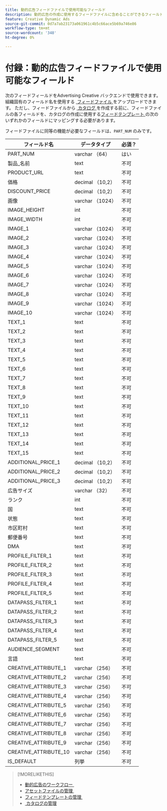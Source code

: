 ```yaml
---
title: 動的広告フィードファイルで使用可能なフィールド
description: 動的広告の作成に使用するフィードファイルに含めることができるフィールドについて説明します。
feature: Creative Dynamic Ads
source-git-commit: 0d7a7ab23173a061961c4b5c66ace5b69a746e86
workflow-type: tm+mt
source-wordcount: '348'
ht-degree: 0%

---
```


# 付録：動的広告フィードファイルで使用可能なフィールド

次のフィードフィールドをAdvertising Creative バックエンドで使用できます。 組織固有のフィールド名を使用する [&#x200B; フィードファイル &#x200B;](/help/creative/feeds/asset-manage.md) をアップロードできます。 ただし、フィードファイルから [&#x200B; カタログ &#x200B;](/help/creative/feeds/catalog-manage.md) を作成する前に、フィードファイルの各フィールドを、カタログの作成に使用する [&#x200B; フィードテンプレート &#x200B;](/help/creative/feeds/feed-template-manage.md) の次のいずれかのフィールドにマッピングする必要があります。

フィードファイルに同等の機能が必要なフィールドは、`PART_NUM` のみです。

<!-- Questions:

What are these?
Rank
PROFILE_FILTER fields



Do geo fields need be populated as follows:
Country: 2 Letter country code (example: US)
State: state code_2 letter country code (example: CA_US)
City: City name_State code_2 letter country code (example: San Jose_CA_US)
DMA: DMA _2 letter country code (example: 201_US)
Zipcode: Zip code_2 letter country code (example: 94086_US)


TRUE?   GEO fields(Country/State/City/DMA/Zip), UT fields (UT1/UT2/UT3/UT4/UT5) [do we have an equivalent now?], Filtering fields(F1/F2/F3/F4/F5) can have comma separated values. We can have upto 2K characters.

TRUE FOR CSV AND TSV? character encoding on text format files should be UTF-8 -- If yes, then add that with feed file requirements.

-->

| フィールド名 | データタイプ | 必須？ |
|------------|-----------|-----------|
| PART_NUM | varchar （64） | はい |
| 製品_名前 | text | 不可 |
| PRODUCT_URL | text | 不可 |
| 価格 | decimal （10,2） | 不可 |
| DISCOUNT_PRICE | decimal （10,2） | 不可 |
| 画像 | varchar （1024） | 不可 |
| IMAGE_HEIGHT | int | 不可 |
| IMAGE_WIDTH | int | 不可 |
| IMAGE_1 | varchar （1024） | 不可 |
| IMAGE_2 | varchar （1024） | 不可 |
| IMAGE_3 | varchar （1024） | 不可 |
| IMAGE_4 | varchar （1024） | 不可 |
| IMAGE_5 | varchar （1024） | 不可 |
| IMAGE_6 | varchar （1024） | 不可 |
| IMAGE_7 | varchar （1024） | 不可 |
| IMAGE_8 | varchar （1024） | 不可 |
| IMAGE_9 | varchar （1024） | 不可 |
| IMAGE_10 | varchar （1024） | 不可 |
| TEXT_1 | text | 不可 |
| TEXT_2 | text | 不可 |
| TEXT_3 | text | 不可 |
| TEXT_4 | text | 不可 |
| TEXT_5 | text | 不可 |
| TEXT_6 | text | 不可 |
| TEXT_7 | text | 不可 |
| TEXT_8 | text | 不可 |
| TEXT_9 | text | 不可 |
| TEXT_10 | text | 不可 |
| TEXT_11 | text | 不可 |
| TEXT_12 | text | 不可 |
| TEXT_13 | text | 不可 |
| TEXT_14 | text | 不可 |
| TEXT_15 | text | 不可 |
| ADDITIONAL_PRICE_1 | decimal （10,2） | 不可 |
| ADDITIONAL_PRICE_2 | decimal （10,2） | 不可 |
| ADDITIONAL_PRICE_3 | decimal （10,2） | 不可 |
| 広告サイズ | varchar （32） | 不可 |
| ランク | int | 不可 |
| 国 | text | 不可 |
| 状態 | text | 不可 |
| 市区町村 | text | 不可 |
| 郵便番号 | text | 不可 |
| DMA | text | 不可 |
| PROFILE_FILTER_1 | text | 不可 |
| PROFILE_FILTER_2 | text | 不可 |
| PROFILE_FILTER_3 | text | 不可 |
| PROFILE_FILTER_4 | text | 不可 |
| PROFILE_FILTER_5 | text | 不可 |
| DATAPASS_FILTER_1 | text | 不可 |
| DATAPASS_FILTER_2 | text | 不可 |
| DATAPASS_FILTER_3 | text | 不可 |
| DATAPASS_FILTER_4 | text | 不可 |
| DATAPASS_FILTER_5 | text | 不可 |
| AUDIENCE_SEGMENT | text | 不可 |
| 言語 | text | 不可 |
| CREATIVE_ATTRIBUTE_1 | varchar （256） | 不可 |
| CREATIVE_ATTRIBUTE_2 | varchar （256） | 不可 |
| CREATIVE_ATTRIBUTE_3 | varchar （256） | 不可 |
| CREATIVE_ATTRIBUTE_4 | varchar （256） | 不可 |
| CREATIVE_ATTRIBUTE_5 | varchar （256） | 不可 |
| CREATIVE_ATTRIBUTE_6 | varchar （256） | 不可 |
| CREATIVE_ATTRIBUTE_7 | varchar （256） | 不可 |
| CREATIVE_ATTRIBUTE_8 | varchar （256） | 不可 |
| CREATIVE_ATTRIBUTE_9 | varchar （256） | 不可 |
| CREATIVE_ATTRIBUTE_10 | varchar （256） | 不可 |
| IS_DEFAULT | 列挙 | 不可 |

>[!MORELIKETHIS]
>
>* [&#x200B; 動的広告のワークフロー &#x200B;](/help/creative/introduction/workflow-dynamic-ads.md)
>* [&#x200B; アセットファイルの管理 &#x200B;](/help/creative/feeds/asset-manage.md)
>* [&#x200B; フィードテンプレートの管理 &#x200B;](/help/creative/feeds/feed-template-manage.md)
>* [&#x200B; カタログの管理 &#x200B;](/help/creative/feeds/catalog-manage.md)
